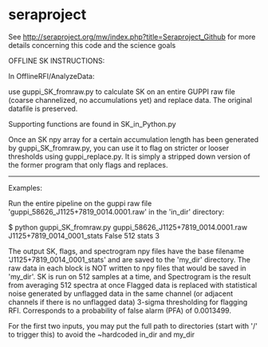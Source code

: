 # seraproject


See http://seraproject.org/mw/index.php?title=Seraproject_Github for more details concerning this code and the science goals


OFFLINE SK INSTRUCTIONS:

In OfflineRFI/AnalyzeData:


use guppi_SK_fromraw.py to calculate SK on an entire GUPPI raw file (coarse channelized, no accumulations yet) and replace data. The original datafile is preserved.

Supporting functions are found in SK_in_Python.py

Once an SK npy array for a certain accumulation length has been generated by guppi_SK_fromraw.py, you can use it to flag on stricter or looser thresholds using guppi_replace.py. It is simply a stripped down version of the former program that only flags and replaces.


----------------------------------------------------------------------

Examples:

Run the entire pipeline on the guppi raw file 'guppi_58626_J1125+7819_0014.0001.raw' in the 'in_dir' directory:


$ python guppi_SK_fromraw.py guppi_58626_J1125+7819_0014.0001.raw J1125+7819_0014_0001_stats False 512 stats 3

The output SK, flags, and spectrogram npy files have the base filename 'J1125+7819_0014_0001_stats'
	and are saved to the 'my_dir' directory.
The raw data in each block is NOT written to npy files that would be saved in 'my_dir'.
SK is run on 512 samples at a time, and Spectrogram is the result from averaging 512 spectra at once
Flagged data is replaced with statistical noise generated by unflagged data in the same channel (or adjacent channels if there is no unflagged data)
3-sigma thresholding for flagging RFI. Corresponds to a probability of false alarm (PFA) of 0.0013499.


For the first two inputs, you may put the full path to directories (start with '/' to trigger this) to avoid the ~hardcoded in_dir and my_dir
